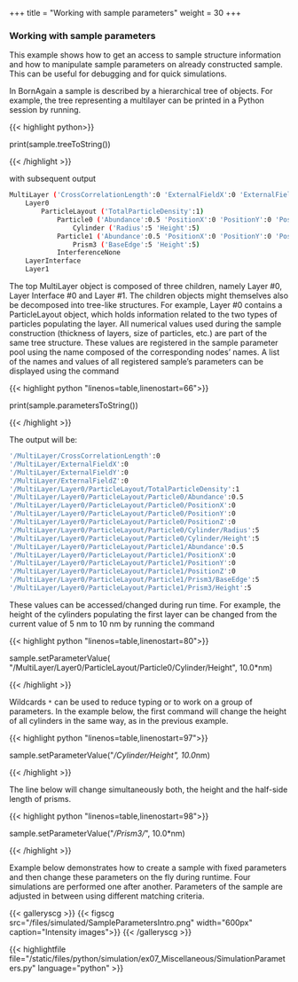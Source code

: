 +++
title = "Working with sample parameters"
weight = 30
+++

### Working with sample parameters

This example shows how to get an access to sample structure information and how to manipulate
sample parameters on already constructed sample. This can be useful for debugging and for quick simulations.

In BornAgain a sample is described by a hierarchical tree of objects.
For example, the tree representing a multilayer can be printed in a Python session by running.

{{< highlight python>}}

print(sample.treeToString())

{{< /highlight >}}

with subsequent output

```bash
MultiLayer ('CrossCorrelationLength':0 'ExternalFieldX':0 'ExternalFieldY':0 'ExternalFieldZ':0)
    Layer0
        ParticleLayout ('TotalParticleDensity':1)
            Particle0 ('Abundance':0.5 'PositionX':0 'PositionY':0 'PositionZ':0)
                Cylinder ('Radius':5 'Height':5)
            Particle1 ('Abundance':0.5 'PositionX':0 'PositionY':0 'PositionZ':0)
                Prism3 ('BaseEdge':5 'Height':5)
            InterferenceNone
    LayerInterface
    Layer1
```

The top MultiLayer object is composed of three children, namely Layer #0, Layer Interface #0 and <nobr>Layer #1</nobr>. 
The children objects might themselves also be decomposed into tree-like structures. 
For example, Layer #0 contains a ParticleLayout object, which holds information related to the two
types of particles populating the layer. All numerical values used during the sample construction (thickness of layers, size of particles, etc.) are part of the 
same tree structure. These values are registered in the sample parameter pool using the name composed of the corresponding nodes’ names.
A list of the names and values of all registered sample’s parameters can be displayed using the command

{{< highlight python "linenos=table,linenostart=66">}}

print(sample.parametersToString())

{{< /highlight >}}

The output will be:

```bash
'/MultiLayer/CrossCorrelationLength':0
'/MultiLayer/ExternalFieldX':0
'/MultiLayer/ExternalFieldY':0
'/MultiLayer/ExternalFieldZ':0
'/MultiLayer/Layer0/ParticleLayout/TotalParticleDensity':1
'/MultiLayer/Layer0/ParticleLayout/Particle0/Abundance':0.5
'/MultiLayer/Layer0/ParticleLayout/Particle0/PositionX':0
'/MultiLayer/Layer0/ParticleLayout/Particle0/PositionY':0
'/MultiLayer/Layer0/ParticleLayout/Particle0/PositionZ':0
'/MultiLayer/Layer0/ParticleLayout/Particle0/Cylinder/Radius':5
'/MultiLayer/Layer0/ParticleLayout/Particle0/Cylinder/Height':5
'/MultiLayer/Layer0/ParticleLayout/Particle1/Abundance':0.5
'/MultiLayer/Layer0/ParticleLayout/Particle1/PositionX':0
'/MultiLayer/Layer0/ParticleLayout/Particle1/PositionY':0
'/MultiLayer/Layer0/ParticleLayout/Particle1/PositionZ':0
'/MultiLayer/Layer0/ParticleLayout/Particle1/Prism3/BaseEdge':5
'/MultiLayer/Layer0/ParticleLayout/Particle1/Prism3/Height':5
```

These values can be accessed/changed during run time. For example, the height of the cylinders populating
the first layer can be changed from the current value of 5 nm to 10 nm by running the command

{{< highlight python "linenos=table,linenostart=80">}}

sample.setParameterValue(
        "/MultiLayer/Layer0/ParticleLayout/Particle0/Cylinder/Height",
        10.0*nm)

{{< /highlight >}}

Wildcards `*` can be used to reduce typing or to work on a group of parameters. In the example below, the first command will change the height of all cylinders in the same way,
as in the previous example.

{{< highlight python "linenos=table,linenostart=97">}}

sample.setParameterValue("*/Cylinder/Height", 10.0*nm)

{{< /highlight >}}

The line below will change simultaneously both, the height and the half-side length of prisms.

{{< highlight python "linenos=table,linenostart=98">}}

sample.setParameterValue("*/Prism3/*", 10.0*nm)

{{< /highlight >}}

Example below demonstrates how to create a sample with fixed parameters and then change these parameters on the fly during runtime. 
Four simulations are performed one after another. Parameters of the sample are adjusted in between using different matching criteria.

{{< galleryscg >}}
{{< figscg src="/files/simulated/SampleParametersIntro.png" width="600px" caption="Intensity images">}}
{{< /galleryscg >}}

{{< highlightfile file="/static/files/python/simulation/ex07_Miscellaneous/SimulationParameters.py" language="python" >}}
